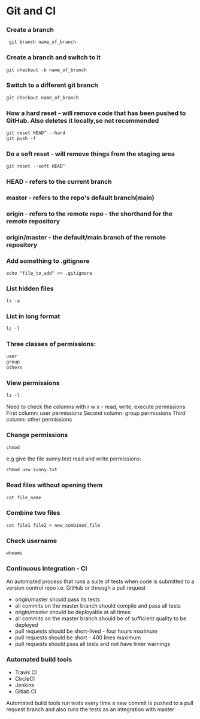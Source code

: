  # Git and CI
 
 ### Create a branch 
```html
 git branch name_of_branch
 ```

 ### Create a branch and switch to it
```html
git checkout -b name_of_branch
```

 ### Switch to a different git branch
 ```html
 git checkout name_of_branch
 ```

 ### How a hard reset - will remove code that has been pushed to GitHub. Also deletes it locally,so not recommended
 ```html
 git reset HEAD^ --hard
 git push -f
 ```

 ### Do a soft reset - will remove things from the staging area
 ```html
 git reset --soft HEAD^ 
 ```
 ### HEAD - refers to the current branch

 ### master - refers to the repo's default branch(main)

 ### origin - refers to the remote repo - the shorthand for the remote repository

 ### origin/master - the default/main branch of the remote repository

 ### Add something to .gitignore
 ```html
 echo "file_to_add" >> .gitignore
 ```

 ### List hidden files
 ```html
 ls -a
 ```

 ### List in long format
 ```html
 ls -l
 ```

 ### Three classes of permissions:
 ```html
 user
 group
 others
 ```

 ### View permissions
 ```html
 ls -l
 ```
 Need to check the columns with r w x -  read, write, execute permissions
 First column: user permissions
 Second column: group permissions
 Third column: other permissions

 ### Change permissions
 ```html
 chmod
 ```
 e.g give the file sunny.text read and write permissions:
 ```html
 chmod u+w sunny.txt
 ```
 ### Read files without opening them
 ```html
 cat file_name
 ```

 ### Combine two files
 ```html
 cat file1 file2 > new_combined_file
 ```

 ### Check username
 ```html
 whoami
 ```

### Continuous Integration - CI

An automated process that runs a suite of tests when code is submitted to a version control repo i.e. GitHub or through a pull request

* origin/master should pass its tests
* all commits on the master branch should compile and pass all tests
* origin/master should be deployable at all times
* all commits on the master branch should be of sufficient quality to be deployed
* pull requests should be short-lived - four hours maximum
* pull requests should be short - 400 lines maximum
* pull requests should pass all tests and not have linter warnings

### Automated build tools
* Travis CI
* CircleCI
* Jenkins
* Gitlab CI

Automated build tools run tests every time a new commit is pushed to a pull request branch and also runs the tests as an integration with master





 
